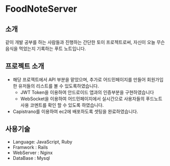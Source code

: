 # FoodNoteServer

## 소개
같이 개발 공부를 하는 사람들과 진행하는 간단한 토이 프로젝트로써,
자신이 오늘 무슨 음식을 먹었는지 기록하는 푸트 노트입니다.

## 프로젝트 소개
+ 해당 프로젝트에서 API 부분을 맡았으며, 추가로 어드민페이지를 만들어 회원가입 한 유저들의 리스트를 볼 수 있도록하였습니다.
  + JWT Token을 이용하여 안드로이드 앱과의 인증부분을 구현하였습니다
  + WebSocket을 이용하여 어드민페이지에서 실시간으로 사용자들의 푸드노트 사용 코멘트를 확인 할 수 있도록 하였습니다.
+ Capistrano를 이용하여 ec2에 배포하도록 셋팅을 완료하였습니다.


## 사용기술
+ Language: JavaScript, Ruby
+ Framwork : Rails
+ WebServer : Nginx
+ DataBase : Mysql
